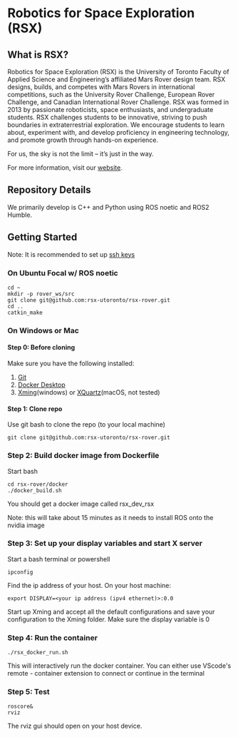 # Robotics for Space Exploration (RSX)

## What is RSX?

Robotics for Space Exploration (RSX) is the University of Toronto Faculty of Applied Science and Engineering’s affiliated Mars Rover design team. 
RSX designs, builds, and competes with Mars Rovers in international competitions, such as the University Rover Challenge, European Rover Challenge, and Canadian International Rover Challenge. 
RSX was formed in 2013 by passionate roboticists, space enthusiasts, and undergraduate students. RSX challenges students to be innovative, striving to push boundaries in extraterrestrial exploration. We encourage students to learn about, experiment with, and develop proficiency in engineering technology, and promote growth through hands-on experience. 

For us, the sky is not the limit – it’s just in the way.

For more information, visit our [website](https://rsx.skule.ca/). 

## Repository Details 

We primarily develop is C++ and Python using ROS noetic and ROS2 Humble. 

## Getting Started 

Note: It is recommended to set up [ssh keys](https://docs.github.com/en/authentication/connecting-to-github-with-ssh/generating-a-new-ssh-key-and-adding-it-to-the-ssh-agent) 

### On Ubuntu Focal w/ ROS noetic 
```
cd ~
mkdir -p rover_ws/src 
git clone git@github.com:rsx-utoronto/rsx-rover.git
cd ..
catkin_make 
```
### On Windows or Mac 

#### Step 0: Before cloning
Make sure you have the following installed:
1. [Git](https://gitforwindows.org/)
2. [Docker Desktop](https://www.docker.com/products/docker-desktop/)
3. [Xming](https://sourceforge.net/projects/xming/)(windows) or [XQuartz](https://www.xquartz.org/)(macOS, not tested)

#### Step 1: Clone repo
Use git bash to clone the repo (to your local machine)
```
git clone git@github.com:rsx-utoronto/rsx-rover.git
```

### Step 2: Build docker image from Dockerfile 
Start bash 
```
cd rsx-rover/docker
./docker_build.sh
```
You should get a docker image called rsx_dev_rsx

Note: this will take about 15 minutes as it needs to install ROS onto the nvidia image 

### Step 3: Set up your display variables and start X server
Start a bash terminal or powershell 
```
ipconfig
```
Find the ip address of your host. 
On your host machine:
```
export DISPLAY=<your ip address (ipv4 ethernet)>:0.0
```
Start up Xming and accept all the default configurations and save your configuration to the Xming folder. Make sure the display variable is 0

### Step 4: Run the container 
```
./rsx_docker_run.sh
```
This will interactively run the docker container. You can either use VScode's remote - container extension to connect or continue in the terminal 

### Step 5: Test
```
roscore&
rviz
```
The rviz gui should open on your host device. 



